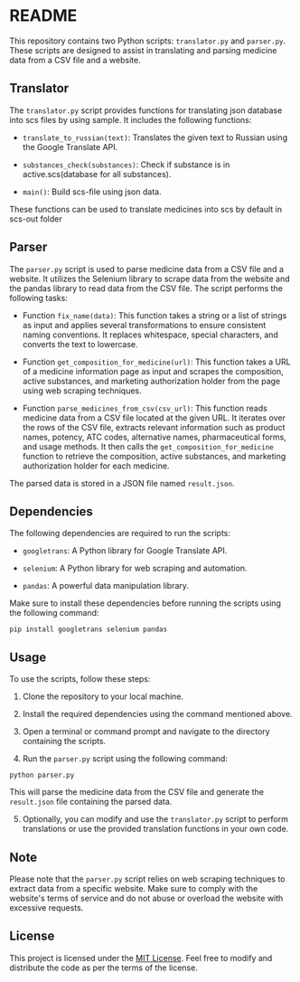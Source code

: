 # README

This repository contains two Python scripts: `translator.py` and `parser.py`. These scripts are designed to assist in translating and parsing medicine data from a CSV file and a website.

## Translator

The `translator.py` script provides functions for translating json database into scs files by using sample. It includes the following functions:

- `translate_to_russian(text)`: Translates the given text to Russian using the Google Translate API.

- `substances_check(substances)`: Check if substance is in active.scs(database for all substances).
  
- `main()`: Build scs-file using json data.

These functions can be used to translate medicines into scs by default in scs-out folder

## Parser

The `parser.py` script is used to parse medicine data from a CSV file and a website. It utilizes the Selenium library to scrape data from the website and the pandas library to read data from the CSV file. The script performs the following tasks:

- Function `fix_name(data)`: This function takes a string or a list of strings as input and applies several transformations to ensure consistent naming conventions. It replaces whitespace, special characters, and converts the text to lowercase.

- Function `get_composition_for_medicine(url)`: This function takes a URL of a medicine information page as input and scrapes the composition, active substances, and marketing authorization holder from the page using web scraping techniques.

- Function `parse_medicines_from_csv(csv_url)`: This function reads medicine data from a CSV file located at the given URL. It iterates over the rows of the CSV file, extracts relevant information such as product names, potency, ATC codes, alternative names, pharmaceutical forms, and usage methods. It then calls the `get_composition_for_medicine` function to retrieve the composition, active substances, and marketing authorization holder for each medicine.
  
The parsed data is stored in a JSON file named `result.json`.

## Dependencies

The following dependencies are required to run the scripts:

- `googletrans`: A Python library for Google Translate API.

- `selenium`: A Python library for web scraping and automation.

- `pandas`: A powerful data manipulation library.

Make sure to install these dependencies before running the scripts using the following command:

```
pip install googletrans selenium pandas
```

## Usage

To use the scripts, follow these steps:

1. Clone the repository to your local machine.

2. Install the required dependencies using the command mentioned above.

3. Open a terminal or command prompt and navigate to the directory containing the scripts.

4. Run the `parser.py` script using the following command:

```
python parser.py
```

This will parse the medicine data from the CSV file and generate the `result.json` file containing the parsed data.

5. Optionally, you can modify and use the `translator.py` script to perform translations or use the provided translation functions in your own code.

## Note

Please note that the `parser.py` script relies on web scraping techniques to extract data from a specific website. Make sure to comply with the website's terms of service and do not abuse or overload the website with excessive requests.

## License

This project is licensed under the [MIT License](LICENSE). Feel free to modify and distribute the code as per the terms of the license.
